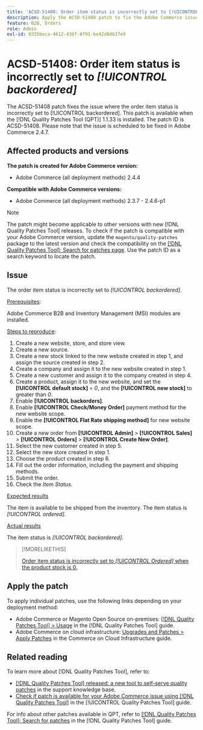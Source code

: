 ```yaml
---
title: 'ACSD-51408: Order item status is incorrectly set to [!UICONTROL backordered]'
description: Apply the ACSD-51408 patch to fix the Adobe Commerce issue where the order item status is incorrectly set to [!UICONTROL backordered].
feature: B2B, Orders
role: Admin
exl-id: 0355beca-4612-438f-8f91-be42d8d637e9
---
```

# ACSD-51408: Order item status is incorrectly set to *[!UICONTROL backordered]* 

The ACSD-51408 patch fixes the issue where the order item status is incorrectly set to [!UICONTROL backordered]. This patch is available when the [!DNL Quality Patches Tool (QPT)] 1.1.33 is installed. The patch ID is ACSD-51408. Please note that the issue is scheduled to be fixed in Adobe Commerce 2.4.7.

## Affected products and versions

**The patch is created for Adobe Commerce version:**

* Adobe Commerce (all deployment methods) 2.4.4

**Compatible with Adobe Commerce versions:**

* Adobe Commerce (all deployment methods) 2.3.7 - 2.4.6-p1

>[!NOTE]
>
>The patch might become applicable to other versions with new [!DNL Quality Patches Tool] releases. To check if the patch is compatible with your Adobe Commerce version, update the `magento/quality-patches` package to the latest version and check the compatibility on the [[!DNL Quality Patches Tool]: Search for patches page](https://experienceleague.adobe.com/tools/commerce-quality-patches/index.html). Use the patch ID as a search keyword to locate the patch.

## Issue

The order item status is incorrectly set to *[!UICONTROL backordered]*.

<u>Prerequisites</u>:

Adobe Commerce B2B and Inventory Management (MSI) modules are installed.

<u>Steps to reproduce</u>:

1. Create a new website, store, and store view.
1. Create a new source.
1. Create a new stock linked to the new website created in step 1, and assign the source created in step 2.
1. Create a company and assign it to the new website created in step 1.
1. Create a new customer and assign it to the company created in step 4.
1. Create a product, assign it to the new website, and set the **[!UICONTROL default stock]** = *0*, and the **[!UICONTROL new stock]** to greater than *0*.
1. Enable **[!UICONTROL backorders]**.
1. Enable **[!UICONTROL Check/Money Order]** payment method for the new website scope.
1. Enable the **[!UICONTROL Flat Rate shipping method]** for new website scope.
1. Create a new order from **[!UICONTROL Admin]** > **[!UICONTROL Sales]** > **[!UICONTROL Orders]** > **[!UICONTROL Create New Order]**.
1. Select the new customer created in step 5.
1. Select the new store created in step 1.
1. Choose the product created in step 6.
1. Fill out the order information, including the payment and shipping methods.
1. Submit the order.
1. Check the *Item Status*.

<u>Expected results</u>

The item is available to be shipped from the inventory. The item status is *[!UICONTROL ordered]*.

<u>Actual results</u>

The item status is *[!UICONTROL backordered]*.

>[!MORELIKETHIS]
>
>[Order item status is incorrectly set to *[!UICONTROL Ordered]* when the product stock is 0.](/help/tools/quality-patches-tool/patches-available-in-qpt/v1-1-33/acsd-51735-order-item-status-incorrectly-set.md)

## Apply the patch

To apply individual patches, use the following links depending on your deployment method:

* Adobe Commerce or Magento Open Source on-premises: [[!DNL Quality Patches Tool] > Usage](https://experienceleague.adobe.com/docs/commerce-operations/tools/quality-patches-tool/usage.html) in the [!DNL Quality Patches Tool] guide.
* Adobe Commerce on cloud infrastructure: [Upgrades and Patches > Apply Patches](https://experienceleague.adobe.com/docs/commerce-cloud-service/user-guide/develop/upgrade/apply-patches.html) in the Commerce on Cloud Infrastructure guide.

## Related reading

To learn more about [!DNL Quality Patches Tool], refer to:

* [[!DNL Quality Patches Tool] released: a new tool to self-serve quality patches](https://experienceleague.adobe.com/en/docs/commerce-knowledge-base/kb/announcements/commerce-announcements/magento-quality-patches-released-new-tool-to-self-serve-quality-patches) in the support knowledge base.
* [Check if patch is available for your Adobe Commerce issue using [!DNL Quality Patches Tool]](/help/tools/quality-patches-tool/patches-available-in-qpt/check-patch-for-magento-issue-with-magento-quality-patches.md) in the [!UICONTROL Quality Patches Tool] guide.


For info about other patches available in QPT, refer to [[!DNL Quality Patches Tool]: Search for patches](https://experienceleague.adobe.com/tools/commerce-quality-patches/index.html) in the [!DNL Quality Patches Tool] guide.
